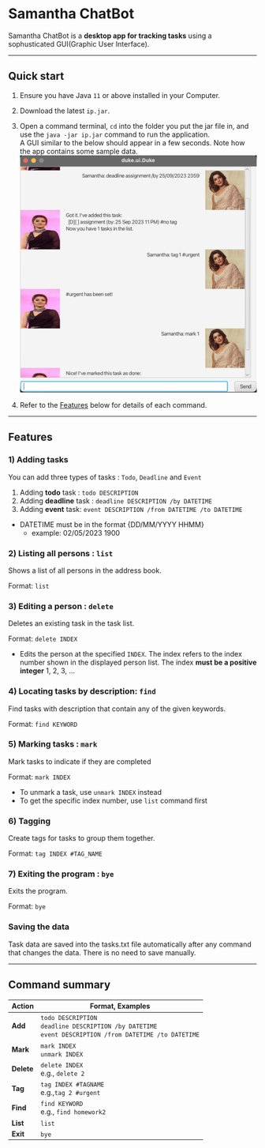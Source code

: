 # Samantha ChatBot

Samantha ChatBot is a **desktop app for tracking tasks** using a sophusticated GUI(Graphic User Interface).

--------------------------------------------------------------------------------------------------------------------

## Quick start

1. Ensure you have Java `11` or above installed in your Computer.

1. Download the latest `ip.jar`.

1. Open a command terminal, `cd` into the folder you put the jar file in, and use the `java -jar ip.jar`
   command to run the application.<br>
   A GUI similar to the below should appear in a few seconds. Note how the app contains some sample data.<br>
   ![Ui](Ui.png)

1. Refer to the [Features](#features) below for details of each command.

--------------------------------------------------------------------------------------------------------------------

## Features

### 1) Adding tasks

You can add three types of tasks : `Todo`, `Deadline` and `Event`

1. Adding **todo** task : `todo DESCRIPTION`
2. Adding **deadline** task : `deadline DESCRIPTION /by DATETIME`
3. Adding **event** task: `event DESCRIPTION /from DATETIME /to DATETIME`

* DATETIME must be in the format {DD/MM/YYYY HHMM}
    * example: 02/05/2023 1900

### 2) Listing all persons : `list`

Shows a list of all persons in the address book.

Format: `list`

### 3) Editing a person : `delete`

Deletes an existing task in the task list.

Format: `delete INDEX`

* Edits the person at the specified `INDEX`. The index refers to the index number shown in the displayed person list.
  The index **must be a positive integer** 1, 2, 3, …​

### 4) Locating tasks by description: `find`

Find tasks with description that contain any of the given keywords.

Format: `find KEYWORD`

### 5) Marking tasks : `mark`

Mark tasks to indicate if they are completed

Format: `mark INDEX`

* To unmark a task, use `unmark INDEX` instead
* To get the specific index number, use `list` command first

### 6) Tagging

Create tags for tasks to group them together.

Format: `tag INDEX #TAG_NAME`

### 7) Exiting the program : `bye`

Exits the program.

Format: `bye`

### Saving the data

Task data are saved into the tasks.txt file automatically after any command that changes the data. There is no need to
save manually.

--------------------------------------------------------------------------------------------------------------------

## Command summary

 Action     | Format, Examples                                                                                                 
------------|------------------------------------------------------------------------------------------------------------------
 **Add**    | `todo DESCRIPTION` <br> `deadline DESCRIPTION /by DATETIME` <br> `event DESCRIPTION /from DATETIME /to DATETIME` 
 **Mark**   | `mark INDEX` <br> `unmark INDEX`                                                                                 
 **Delete** | `delete INDEX`<br> e.g., `delete 2`                                                                              
 **Tag**    | `tag INDEX #TAGNAME` <br> e.g.,`tag 2 #urgent`                                                                   
 **Find**   | `find KEYWORD`<br> e.g., `find homework2`                                                                        
 **List**   | `list`                                                                                                           
 **Exit**   | `bye`                                                                                                            
